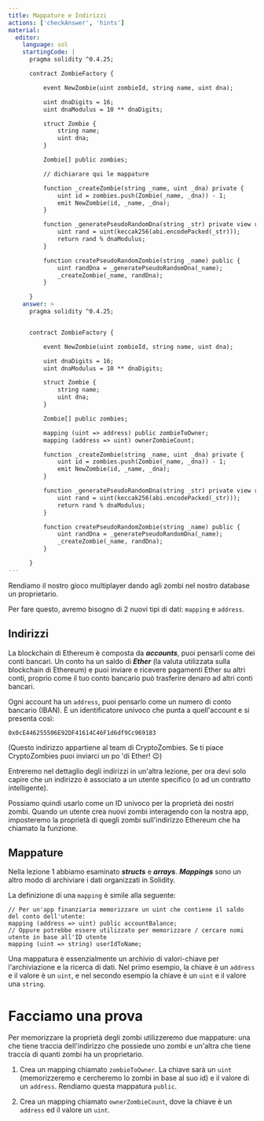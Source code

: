 ```yaml
---
title: Mappature e Indirizzi
actions: ['checkAnswer', 'hints']
material:
  editor:
    language: sol
    startingCode: |
      pragma solidity ^0.4.25;

      contract ZombieFactory {

          event NewZombie(uint zombieId, string name, uint dna);

          uint dnaDigits = 16;
          uint dnaModulus = 10 ** dnaDigits;

          struct Zombie {
              string name;
              uint dna;
          }

          Zombie[] public zombies;

          // dichiarare qui le mappature

          function _createZombie(string _name, uint _dna) private {
              uint id = zombies.push(Zombie(_name, _dna)) - 1;
              emit NewZombie(id, _name, _dna);
          } 

          function _generatePseudoRandomDna(string _str) private view returns (uint) {
              uint rand = uint(keccak256(abi.encodePacked(_str)));
              return rand % dnaModulus;
          }

          function createPseudoRandomZombie(string _name) public {
              uint randDna = _generatePseudoRandomDna(_name);
              _createZombie(_name, randDna);
          }

      }
    answer: >
      pragma solidity ^0.4.25;


      contract ZombieFactory {

          event NewZombie(uint zombieId, string name, uint dna);

          uint dnaDigits = 16;
          uint dnaModulus = 10 ** dnaDigits;

          struct Zombie {
              string name;
              uint dna;
          }

          Zombie[] public zombies;

          mapping (uint => address) public zombieToOwner;
          mapping (address => uint) ownerZombieCount;

          function _createZombie(string _name, uint _dna) private {
              uint id = zombies.push(Zombie(_name, _dna)) - 1;
              emit NewZombie(id, _name, _dna);
          } 

          function _generatePseudoRandomDna(string _str) private view returns (uint) {
              uint rand = uint(keccak256(abi.encodePacked(_str)));
              return rand % dnaModulus;
          }

          function createPseudoRandomZombie(string _name) public {
              uint randDna = _generatePseudoRandomDna(_name);
              _createZombie(_name, randDna);
          }

      }
---
```


Rendiamo il nostro gioco multiplayer dando agli zombi nel nostro database un proprietario.

Per fare questo, avremo bisogno di 2 nuovi tipi di dati: `mapping` e `address`.

## Indirizzi

La blockchain di Ethereum è composta da **_accounts_**, puoi pensarli come dei conti bancari. Un conto ha un saldo di **_Ether_** (la valuta utilizzata sulla blockchain di Ethereum) e puoi inviare e ricevere pagamenti Ether su altri conti, proprio come il tuo conto bancario può trasferire denaro ad altri conti bancari.

Ogni account ha un `address`, puoi pensarlo come un numero di conto bancario (IBAN). È un identificatore univoco che punta a quell'account e si presenta così:

`0x0cE446255506E92DF41614C46F1d6df9Cc969183`

(Questo indirizzo appartiene al team di CryptoZombies. Se ti piace CryptoZombies puoi inviarci un po 'di Ether! 😉)

Entreremo nel dettaglio degli indirizzi in un'altra lezione, per ora devi solo capire che un indirizzo è associato a un utente specifico (o ad un contratto intelligente).

Possiamo quindi usarlo come un ID univoco per la proprietà dei nostri zombi. Quando un utente crea nuovi zombi interagendo con la nostra app, imposteremo la proprietà di quegli zombi sull'indirizzo Ethereum che ha chiamato la funzione.

## Mappature

Nella lezione 1 abbiamo esaminato **_structs_** e **_arrays_**. **_Mappings_** sono un altro modo di archiviare i dati organizzati in Solidity.

La definizione di una `mapping` è simile alla seguente:

```
// Per un'app finanziaria memorizzare un uint che contiene il saldo del conto dell'utente:
mapping (address => uint) public accountBalance;
// Oppure potrebbe essere utilizzato per memorizzare / cercare nomi utente in base all'ID utente
mapping (uint => string) userIdToName;
```

Una mappatura è essenzialmente un archivio di valori-chiave per l'archiviazione e la ricerca di dati. Nel primo esempio, la chiave è un `address` e il valore è un `uint`, e nel secondo esempio la chiave è un `uint` e il valore una `string`.

# Facciamo una prova

Per memorizzare la proprietà degli zombi utilizzeremo due mappature: una che tiene traccia dell'indirizzo che possiede uno zombi e un'altra che tiene traccia di quanti zombi ha un proprietario.

1. Crea un mapping chiamato `zombieToOwner`. La chiave sarà un `uint` (memorizzeremo e cercheremo lo zombi in base al suo id) e il valore di un `address`. Rendiamo questa mappatura `public`.

2. Crea un mapping chiamato `ownerZombieCount`, dove la chiave è un `address` ed il valore un `uint`.
